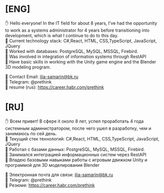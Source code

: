 # [ENG]
:raised_hand:  Hello everyone! In the IT field for about 8 years, I've had the opportunity to work as a systems administrator for 4 years before transitioning into development, which is what I continue to do to this day.    
 :small_orange_diamond: Current technology stack: C#,React, HTML, CSS,TypeScript, JavaScript, JQuery    
 :small_orange_diamond: Worked with databases: PostgreSQL, MySQL, MSSQL, Firebird.     
 :small_orange_diamond: Was involved in integration of information systems through RestAPI   
 :small_orange_diamond: Have basic skills in working with the Unity game engine and the Blender 3D modeling program.   

 :link: Contact Email: ilia-samarin@bk.ru  
 :link: Telegram: @prethink   
 :memo: resume (rus): https://career.habr.com/prethink


# [RU]
:raised_hand: Всем привет! В сфере it около 8 лет, успел проработать 4 года системным администратором, после чего ушел в разработку, чем и занимаюсь по сей день.    
 :small_orange_diamond: Текущий стек технологий: C#,React, HTML, CSS,TypeScript, JavaScript, JQuery  
 :small_orange_diamond: Работал с базами данных: PostgreSQL, MySQL, MSSQL, Firebird.  
 :small_orange_diamond: Занимался интеграцией информационных систем через RestAPI  
 :small_orange_diamond: Владею базовыми навыками работы с игровым движком Unity и программой для 3D моделирования Blender

 :link: Электронная почта для связи: ilia-samarin@bk.ru   
 :link: Telegram: @prethink   
 :memo: Резюме: https://career.habr.com/prethink

<!--
**prethink/prethink** is a ✨ _special_ ✨ repository because its `README.md` (this file) appears on your GitHub profile.

Here are some ideas to get you started:

- 🔭 I’m currently working on ...
- 🌱 I’m currently learning ...
- 👯 I’m looking to collaborate on ...
- 🤔 I’m looking for help with ...
- 💬 Ask me about ...
- 📫 How to reach me: ...
- 😄 Pronouns: ...
- ⚡ Fun fact: ...
-->
